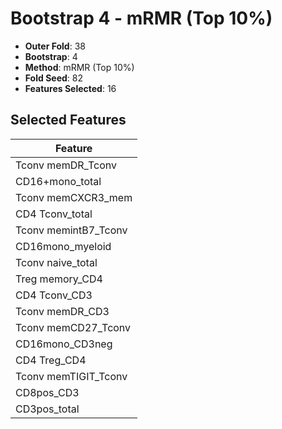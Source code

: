 # Bootstrap 4 - mRMR (Top 10%)

- **Outer Fold**: 38
- **Bootstrap**: 4
- **Method**: mRMR (Top 10%)
- **Fold Seed**: 82
- **Features Selected**: 16

## Selected Features

| Feature |
|---------|
| Tconv memDR_Tconv |
| CD16+mono_total |
| Tconv memCXCR3_mem |
| CD4 Tconv_total |
| Tconv memintB7_Tconv |
| CD16mono_myeloid |
| Tconv naive_total |
| Treg memory_CD4 |
| CD4 Tconv_CD3 |
| Tconv memDR_CD3 |
| Tconv memCD27_Tconv |
| CD16mono_CD3neg |
| CD4 Treg_CD4 |
| Tconv memTIGIT_Tconv |
| CD8pos_CD3 |
| CD3pos_total |
